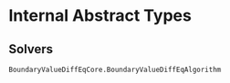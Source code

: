 # Internal Abstract Types

## Solvers

```julia
BoundaryValueDiffEqCore.BoundaryValueDiffEqAlgorithm
```
